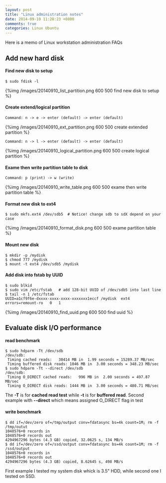 ```yaml
---
layout: post
title: "Linux administration notes"
date: 2014-09-10 11:28:23 +0800
comments: true
categories: Linux Ubuntu
---
```


Here is a memo of Linux workstation administration FAQs

## Add new hard disk

#### Find new disk to setup
    $ sudo fdisk -l
{%img /images/20140910_list_partition.png 600 500 find new disk to setup %}

#### Create extend/logical partition
    Command: n -> e -> enter (default) -> enter (default)
{%img /images/20140910_ext_partition.png 600 500 create extended partition %}

    Command: n -> l -> enter (default) -> enter (default)
{%img /images/20140910_logical_partition.png 600 500 create logical partition %}

#### Exame then write partition table to disk
    Command: p (print) -> w (write)
{%img /images/20140910_write_table.png 600 500 exame then write partition table %}

#### Format new disk to ext4
    $ sudo mkfs.ext4 /dev/sdb5  # Notice! change sdb to sdX depend on your case
{%img /images/20140910_format_disk.png 600 500 exame partition table %}

#### Mount new disk
    $ mkdir -p /mydisk
    $ chmod 777 /mydisk
    $ mount -t ext4 /dev/sdb5 /mydisk

#### Add disk into fstab by UUID
    $ sudo blkid
    $ sudo vim /etc/fstab   # add 128-bit UUID of /dev/sdb5 into last line
    $ tail -n 1 /etc/fstab
    UUID=a1cf9f6e-dxxxx-xxxx-xxxx-xxxxxxx1eccf /mydisk  ext4    errors=remount-ro   0   1
{%img /images/20140910_find_uuid.png 600 500 find uuid %}

## Evaluate disk I/O performance
#### read benchmark
    $ sudo hdparm -Tt /dev/sdb
    /dev/sdb:
     Timing cached reads:   30414 MB in  1.99 seconds = 15289.37 MB/sec
     Timing buffered disk reads: 1046 MB in  3.00 seconds = 348.23 MB/sec
    $ sudo hdparm -Tt --direct /dev/sdb
    /dev/sdb:
     Timing O_DIRECT cached reads:   996 MB in  2.00 seconds = 497.87 MB/sec
     Timing O_DIRECT disk reads: 1444 MB in  3.00 seconds = 480.71 MB/sec
The **-T** is for **cached read test** while **-t** is for **buffered read**.
Second example with **--direct** which means assigned O_DIRECT flag in test

#### write benchmark
    $ dd if=/dev/zero of=/tmp/output conv=fdatasync bs=4k count=1M; rm -f /tmp/outut
    1048576+0 records in
    1048576+0 records out
    4294967296 bytes (4.3 GB) copied, 32.0625 s, 134 MB/s
    $ dd if=/dev/zero of=/ssd/output conv=fdatasync bs=4k count=1M; rm -f /ssd/output
    1048576+0 records in
    1048576+0 records out
    4294967296 bytes (4.3 GB) copied, 8.62645 s, 498 MB/s
First example I tested my system disk whick is 3.5" HDD, while second one I tested on SSD.
